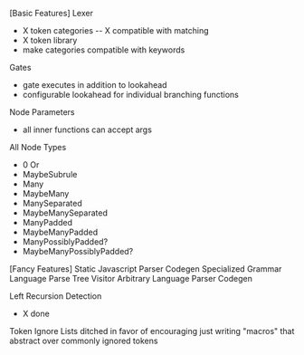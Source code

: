 [Basic Features]
Lexer
- X token categories
-- X compatible with matching
- X token library
- make categories compatible with keywords

Gates
- gate executes in addition to lookahead
- configurable lookahead for individual branching functions

Node Parameters
- all inner functions can accept args

All Node Types
- 0 Or
- MaybeSubrule
- Many
- MaybeMany
- ManySeparated
- MaybeManySeparated
- ManyPadded
- MaybeManyPadded
- ManyPossiblyPadded?
- MaybeManyPossiblyPadded?

[Fancy Features]
Static Javascript Parser Codegen
Specialized Grammar Language
Parse Tree Visitor
Arbitrary Language Parser Codegen




Left Recursion Detection
- X done

Token Ignore Lists
ditched in favor of encouraging just writing "macros" that abstract over commonly ignored tokens
